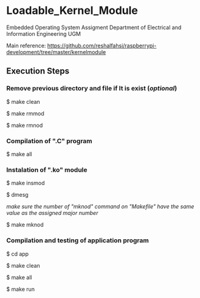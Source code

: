 # Loadable_Kernel_Module #
Embedded Operating System Assigment
Department of Electrical and Information Engineering UGM

Main reference:
https://github.com/reshalfahsi/raspberrypi-development/tree/master/kernelmodule

## Execution Steps ##
### Remove previous directory and file if It is exist (*optional*) ###
$ make clean

$ make rmmod

$ make rmnod

### Compilation of ".C" program ###
$ make all

### Instalation of ".ko" module ###
$ make insmod

$ dmesg 

*make sure the number of "mknod" command on "Makefile" have the same value as the assigned major number*

$ make mknod

### Compilation and testing of application program ###
$ cd app

$ make clean

$ make all

$ make run
